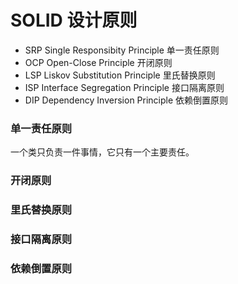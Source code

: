 # SOLID 设计原则

- SRP  Single Responsibity Principle 单一责任原则
- OCP  Open-Close Principle          开闭原则
- LSP  Liskov Substitution Principle  里氏替换原则
- ISP  Interface Segregation Principle 接口隔离原则
- DIP  Dependency Inversion Principle 依赖倒置原则

### 单一责任原则

一个类只负责一件事情，它只有一个主要责任。



### 开闭原则

### 里氏替换原则

### 接口隔离原则

### 依赖倒置原则